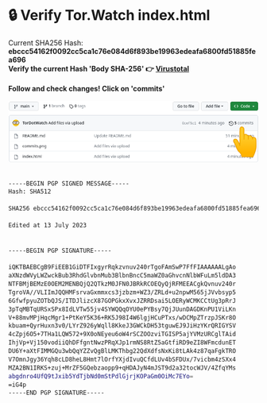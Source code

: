 # 🔒 Verify Tor.Watch index.html <br>
Current SHA256 Hash: <strong>ebccc54162f0092cc5ca1c76e084d6f893be19963edeafa6800fd51885fea696</strong> <br>
<strong>Verify the current Hash 'Body SHA-256' 👉 </strong> **[Virustotal](https://www.virustotal.com/gui/url/7aa47c5b5f314703beb3c29d04b745a26935551fc812932492a76b25750fdddb/details)**
<br>
<br>
<strong>Follow and check changes! Click on 'commits'</strong> <br>
<br>
![Screenshot](commits.png)
<br>
<br />
```bash
-----BEGIN PGP SIGNED MESSAGE-----
Hash: SHA512

SHA256 ebccc54162f0092cc5ca1c76e084d6f893be19963edeafa6800fd51885fea696

Edited at 13 July 2023


-----BEGIN PGP SIGNATURE-----

iQKTBAEBCgB9FiEEB1GiDTFIxgyrRqkzvnuv240rTgoFAmSwP7FfFIAAAAAALgAo
aXNzdWVyLWZwckBub3RhdGlvbnMub3BlbnBncC5maWZ0aGhvcnNlbWFuLm5ldDA3
NTFBMjBEMzE0OEM2MENBQjQ2QTkzM0JFN0JBRkRCOEQyQjRFMEEACgkQvnuv240r
TgroVA//VLIImJQQHMFsrvaGxmmxcs3jzbzm+WZ3/ZRLd+u2npwM565jJVvbsyp5
6GfwfpyuZOTbQJS/ITDJlizcX87GOPGkxXvxJZRRDsai5LOERyWCMKCCtUg3pRrJ
3pTqMBTqURSxSPx8IdLVTw55jv4SYWQQqOYU0ePYBsy7QjJUunDAGDKnPU1ViLKn
V+88mvMPjHqcMgr1+PtKeY5K36+RK5J98I4W6lgjHCuPTxs/wDCMpZTrzpJSKr8O
kbuam+QyrHuxn3v0/LYrZ926yWqll8KkeJ3GWCkDH53tguwEJ9JiHzYKrQRIGYSV
4cZpj6O5+7THa1LQW572+9X0oNEyeu6oW4rSCZOOzviTGISP5ajYVMzURCglTAid
IhjVp+Vj150vodiiQhDFfgntNwzPRqXJp1rmNS8RtZ5aGtfiRD9eZI8WFmcdunET
DU6Y+aXtFIMMGQu3wbQqYZZvQgBlLMKThbg22QdXdfsNxKi8tLAk4z87qaFgkTRO
V7OmnJgy36Yqh8cLD8heL8Hmt7lOrfYXjdIvuQCfdLUv4bSFDUx/7vicbm4zSXx4
MZA2BN1IRKS+zuj+MrZF5GQebzaopp9+qHDAJyN4mJST9d2a32tocWJV/4ZfqYMs
abgdnro4UfQ9tJxib5YdTjbNd0mStPdlGjrjKOPaGm0OiMc7EYo=
=iG4p
-----END PGP SIGNATURE-----
```
